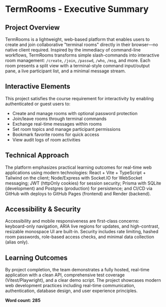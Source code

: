 # TermRooms - Executive Summary

## Project Overview

TermRooms is a lightweight, web-based platform that enables users to create and join collaborative "terminal rooms" directly in their browser—no native client required. Inspired by the immediacy of command-line workflows, TermRooms transforms simple slash-commands into interactive room management: `/create`, `/join`, `/passwd`, `/who`, `/msg`, and more. Each room presents a split view with a terminal-style command input/output pane, a live participant list, and a minimal message stream.

## Interactive Elements

This project satisfies the course requirement for interactivity by enabling authenticated or guest users to:
- Create and manage rooms with optional password protection
- Join/leave rooms through terminal commands
- Exchange real-time messages within rooms
- Set room topics and manage participant permissions
- Bookmark favorite rooms for quick access
- View audit logs of room activities

## Technical Approach

The platform emphasizes practical learning outcomes for real-time web applications using modern technologies: React + Vite + TypeScript + Tailwind on the client; Node/Express with Socket.IO for WebSocket messaging; JWT (httpOnly cookies) for session security; Prisma with SQLite (development) and Postgres (production) for persistence; and CI/CD via GitHub with deploys to GitHub Pages (frontend) and Render (backend).

## Accessibility & Security

Accessibility and mobile responsiveness are first-class concerns: keyboard-only navigation, ARIA live regions for updates, and high-contrast, resizable monospace UI are built-in. Security includes rate limiting, hashed room passwords, role-based access checks, and minimal data collection (alias only).

## Learning Outcomes

By project completion, the team demonstrates a fully hosted, real-time application with a clean API, comprehensive test coverage (Vitest/Playwright), and a clear demo script. The project showcases modern web development practices including real-time communication, authentication, database design, and user experience principles.

**Word count: 285**
